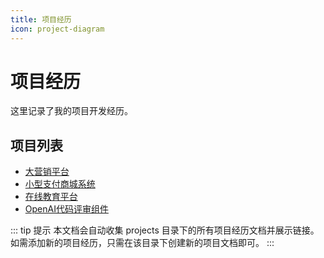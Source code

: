 ```yaml
---
title: 项目经历
icon: project-diagram
---
```


# 项目经历

这里记录了我的项目开发经历。

## 项目列表
- [大营销平台](./big-market/README.md)
- [小型支付商城系统](./small/README.md)
- [在线教育平台](./education/README.md)
- [OpenAI代码评审组件](./code-review/README.md)

::: tip 提示
本文档会自动收集 projects 目录下的所有项目经历文档并展示链接。如需添加新的项目经历，只需在该目录下创建新的项目文档即可。
:::